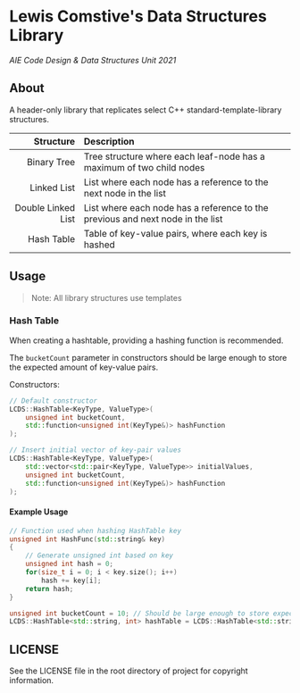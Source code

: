 # Lewis Comstive's Data Structures Library
*AIE Code Design & Data Structures Unit 2021*

## About
A header-only library that replicates select C++ standard-template-library structures.

| Structure | Description |
|----------:|:------------|
| Binary Tree 		 | Tree structure where each leaf-node has a maximum of two child nodes 		  |
| Linked List 		 | List where each node has a reference to the next node in the list			  |
| Double Linked List | List where each node has a reference to the previous and next node in the list |
| Hash Table  		 | Table of key-value pairs, where each key is hashed 							  |

## Usage

> Note: All library structures use templates
### Hash Table
When creating a hashtable, providing a hashing function is recommended.

The `bucketCount` parameter in constructors should be large enough to store the expected amount of key-value pairs.

Constructors:
```cpp
// Default constructor
LCDS::HashTable<KeyType, ValueType>(
	unsigned int bucketCount,
	std::function<unsigned int(KeyType&)> hashFunction
);

// Insert initial vector of key-pair values
LCDS::HashTable<KeyType, ValueType>(
	std::vector<std::pair<KeyType, ValueType>> initialValues,
	unsigned int bucketCount,
	std::function<unsigned int(KeyType&)> hashFunction
);
```

#### Example Usage
```cpp
// Function used when hashing HashTable key
unsigned int HashFunc(std::string& key)
{
	// Generate unsigned int based on key
	unsigned int hash = 0;
	for(size_t i = 0; i < key.size(); i++)
		hash += key[i];
	return hash;
}

unsigned int bucketCount = 10; // Should be large enough to store expected amount of key-value pairs
LCDS::HashTable<std::string, int> hashTable = LCDS::HashTable<std::string, int>(bucketCount, HashFunc);
```


## LICENSE

See the LICENSE file in the root directory of project for copyright information.
